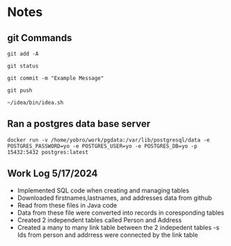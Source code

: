 # Notes

## git Commands
`git add -A`

`git status`

`git commit -m "Example Message"`

`git push`

`~/idea/bin/idea.sh`

## Ran a postgres data base server 
```
docker run -v /home/yobro/work/pgdata:/var/lib/postgresql/data -e POSTGRES_PASSWORD=yo -e POSTGRES_USER=yo -e POSTGRES_DB=yo -p 15432:5432 postgres:latest
```
## Work Log 5/17/2024
- Implemented SQL code when creating and managing tables 
- Downloaded firstnames,lastnames, and addresses data from github
- Read from these files in Java code
- Data from these file were converted into records in coresponding tables
- Created 2 independent tables called Person and Address
- Created a many to many link table between the 2 indepedent tables
-s Ids from person and addrress were connected by the link table
